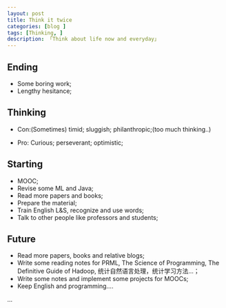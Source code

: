 ```yaml
---
layout: post  
title: Think it twice
categories: [blog ]  
tags: [Thinking, ]  
description: 「Think about life now and everyday」   
---
```


## Ending
* Some boring work;
* Lengthy hesitance;


## Thinking
* Con:(Sometimes)
timid;
sluggish;<!--sluggish;-->
philanthropic;(too much thinking..)

* Pro:
Curious;
perseverant;
optimistic;

## Starting 

* MOOC;
* Revise some ML and Java;
* Read more papers and books;
* Prepare the material;
* Train English L&S, recognize and use words;
* Talk to other people like professors and students;


## Future 

* Read more papers, books and relative blogs;
* Write some reading notes for PRML, The Science of Programming, The Definitive Guide of Hadoop, 统计自然语言处理，统计学习方法...；
* Write some notes and implement some projects for MOOCs;
* Keep English and programming....




...
